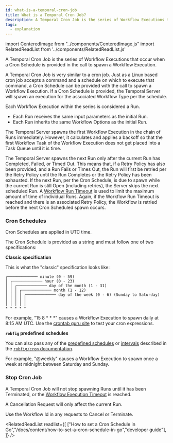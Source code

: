 ```yaml
---
id: what-is-a-temporal-cron-job
title: What is a Temporal Cron Job?
description: A Temporal Cron Job is the series of Workflow Executions that occur when a Cron Schedule is provided in the call to spawn a Workflow Execution.
tags:
  - explanation
---
```


import CenteredImage from "../components/CenteredImage.js"
import RelatedReadList from '../components/RelatedReadList.js'

A Temporal Cron Job is the series of Workflow Executions that occur when a Cron Schedule is provided in the call to spawn a Workflow Execution.

<CenteredImage
imagePath="/diagrams/temporal-cron-job.svg"
imageSize="100"
title="Temporal Cron Job timeline"
/>

A Temporal Cron Job is very similar to a cron job.
Just as a Linux based cron job accepts a command and a schedule on which to execute that command, a Cron Schedule can be provided with the call to spawn a Workflow Execution.
If a Cron Schedule is provided, the Temporal Server will spawn an execution for the associated Workflow Type per the schedule.

Each Workflow Execution within the series is considered a Run.

- Each Run receives the same input parameters as the initial Run.
- Each Run inherits the same Workflow Options as the initial Run.

The Temporal Server spawns the first Workflow Execution in the chain of Runs immediately.
However, it calculates and applies a backoff so that the first Workflow Task of the Workflow Execution does not get placed into a Task Queue until it is time.

The Temporal Server spawns the next Run only after the current Run has Completed, Failed, or Timed Out.
This means that, if a Retry Policy has also been provided, and a Run Fails or Times Out, the Run will first be retried per the Retry Policy until the Run Completes or the Retry Policy has been exhausted.
If the next Run, per the Cron Schedule, is due to spawn while the current Run is still Open (including retries), the Server skips the next scheduled Run.
A [Workflow Run Timeout](/docs/content/what-is-a-workflow-run-timeout) is used to limit the maximum amount of time of individual Runs.
Again, if the Workflow Run Timeout is reached and there is an associated Retry Policy, the Workflow is retried before the next Cron Scheduled spawn occurs.

<CenteredImage
imagePath="/diagrams/temporal-cron-job-failure-with-retry.svg"
imageSize="100"
title="Temporal Cron Job Run Failure with a Retry Policy"
/>

### Cron Schedules

Cron Schedules are applied in UTC time.

The Cron Schedule is provided as a string and must follow one of two specifications:

**Classic specification**

This is what the "classic" specification looks like:

```
┌───────────── minute (0 - 59)
│ ┌───────────── hour (0 - 23)
│ │ ┌───────────── day of the month (1 - 31)
│ │ │ ┌───────────── month (1 - 12)
│ │ │ │ ┌───────────── day of the week (0 - 6) (Sunday to Saturday)
│ │ │ │ │
│ │ │ │ │
* * * * *
```

For example, "15 8 \* \* \*" causes a Workflow Execution to spawn daily at 8:15 AM UTC.
Use the [crontab guru site](https://crontab.guru/) to test your cron expressions.

**`robfig` predefined schedules**

You can also pass any of the [predefined schedules](https://pkg.go.dev/github.com/robfig/cron#hdr-Predefined_schedules) or [intervals](https://pkg.go.dev/github.com/robfig/cron#hdr-Intervals) described in the [`robfig/cron` documentation](https://pkg.go.dev/github.com/robfig/cron).

For example, "@weekly" causes a Workflow Execution to spawn once a week at midnight between Saturday and Sunday.

### Stop Cron Job

A Temporal Cron Job will not stop spawning Runs until it has been Terminated, or the [Workflow Execution Timeout](/docs/content/what-is-a-workflow-execution-timeout) is reached.

A Cancellation Request will only affect the current Run.

Use the Workflow Id in any requests to Cancel or Terminate.

<RelatedReadList
readlist={[
["How to set a Cron Schedule in Go","/docs/content/how-to-set-a-cron-schedule-in-go","developer guide"],
]}
/>
